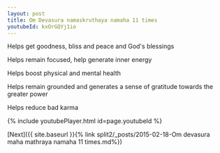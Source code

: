 ```yaml
---
layout: post
title: Om Devasura namaskruthaya namaha 11 times
youtubeId: kxOrGQYj1io
---
```

 
 
Helps get goodness, bliss and peace and God's blessings
 
Helps remain focused, help generate inner energy 
 
Helps boost physical and mental health 
 
Helps remain grounded and generates a sense of gratitude towards the greater power 
 
Helps reduce bad karma
 
 
 
 


{% include youtubePlayer.html id=page.youtubeId %}
 
[Next]({{ site.baseurl }}{% link  split2/_posts/2015-02-18-Om devasura maha mathraya namaha 11 times.md%})
 
